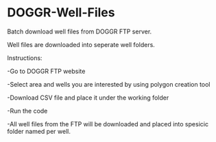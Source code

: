 # DOGGR-Well-Files

Batch download well files from DOGGR FTP server. 

Well files are downloaded into seperate well folders.

Instructions: 

-Go to DOGGR FTP website 

-Select area and wells you are interested by using polygon creation tool 

-Download CSV file and place it under the working folder

-Run the code

-All well files from the FTP will be downloaded and placed into spesicic folder named per well. 
